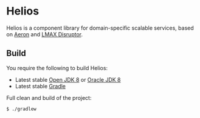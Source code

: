 # Helios
Helios is a component library for domain-specific scalable services, based on [Aeron](https://github.com/real-logic/Aeron) and [LMAX Disruptor](https://github.com/LMAX-Exchange/disruptor).

Build
-----

You require the following to build Helios:

* Latest stable [Open JDK 8](http://openjdk.java.net/projects/jdk8/) or [Oracle JDK 8](http://www.oracle.com/technetwork/java/)
* Latest stable [Gradle](http://gradle.org/getting-started-gradle-java/)

Full clean and build of the project:

    $ ./gradlew
    

